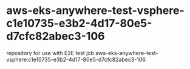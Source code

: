 # aws-eks-anywhere-test-vsphere-c1e10735-e3b2-4d17-80e5-d7cfc82abec3-106
repository for use with E2E test job aws-eks-anywhere-test-vsphere:c1e10735-e3b2-4d17-80e5-d7cfc82abec3-106
